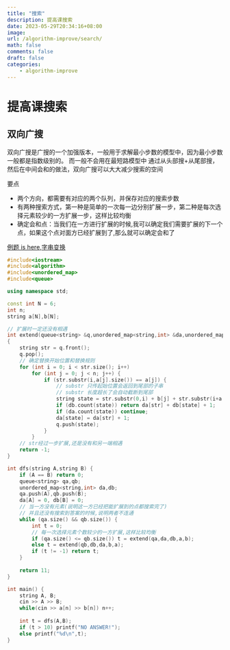 ```yaml
---
title: "搜索"
description: 提高课搜索
date: 2023-05-29T20:34:16+08:00
image:
url: /algorithm-improve/search/
math: false
comments: false
draft: false
categories:
    - algorithm-improve
---
```


# 提高课搜索

## 双向广搜

双向广搜是广搜的一个加强版本，一般用于求解最小步数的模型中，因为最小步数一般都是指数级别的。
而一般不会用在最短路模型中
通过从头部搜+从尾部搜，然后在中间会和的做法，双向广搜可以大大减少搜索的空间

要点

- 两个方向，都需要有对应的两个队列，并保存对应的搜索步数
- 有两种搜索方式，第一种是简单的一次每一边分别扩展一步，第二种是每次选择元素较少的一方扩展一步，这样比较均衡
- 确定会和点：当我们在一方进行扩展的时候,我可以确定我们需要扩展的下一个点，如果这个点对面方已经扩展到了,那么就可以确定会和了

[例题 is here,字串变换](https://www.acwing.com/problem/content/description/192/)

```cpp
#include<iostream>
#include<algorithm>
#include<unordered_map>
#include<queue>

using namespace std;

const int N = 6;
int n;
string a[N],b[N];

// 扩展时一定还没有相遇
int extend(queue<string> &q,unordered_map<string,int> &da,unordered_map<string,int> &db,string a[],string b[]) 
{
    string str = q.front();
    q.pop();
    // 确定替换开始位置和替换规则
    for (int i = 0; i < str.size(); i++)
        for (int j = 0; j < n; j++) {
            if (str.substr(i,a[j].size()) == a[j]) {
                // substr 只传起始位置会返回到尾部的子串
                // substr 长度超长了会自动截断到尾部
                string state = str.substr(0,i) + b[j] + str.substr(i+a[j].size());
                if (db.count(state)) return da[str] + db[state] + 1;
                if (da.count(state)) continue;
                da[state] = da[str] + 1;
                q.push(state);
            }
        }
    // str经过一步扩展,还是没有和另一端相遇
    return -1;
}

int dfs(string A,string B) {
    if (A == B) return 0;
    queue<string> qa,qb;
    unordered_map<string,int> da,db;
    qa.push(A),qb.push(B);
    da[A] = 0, db[B] = 0;
    // 当一方没有元素(说明这一方已经把能扩展到的点都搜索完了)
    // 并且还没有搜索到答案的时候,说明两者不连通
    while (qa.size() && qb.size()) {
        int t = 0;
        // 每一次选择元素个数较少的一方扩展,这样比较均衡
        if (qa.size() <= qb.size()) t = extend(qa,da,db,a,b);
        else t = extend(qb,db,da,b,a);
        if (t != -1) return t;
    }
    
    return 11;
}

int main() {
    string A, B;
    cin >> A >> B;
    while(cin >> a[n] >> b[n]) n++;
    
    int t = dfs(A,B);
    if (t > 10) printf("NO ANSWER!");
    else printf("%d\n",t);
}
```